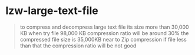 # lzw-large-text-file
> to compress and decompress large text file its size more than 30,000 KB 
> when try file 98,000 KB compression ratio will be around 30% the compressed file size is 35,000KB near to Zip compression
> if file less than that the compression ratio will be not good 
